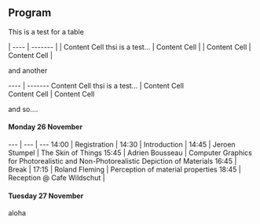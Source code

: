 
## Program
This is a test for a table


| ---- | ------- |
| Content Cell thsi is a test...  | Content Cell  |
| Content Cell  | Content Cell  |


and another


 ---- | ------- 
 Content Cell thsi is a test...  | Content Cell  
 Content Cell  | Content Cell  


 and so....

#### Monday 26 November
 --- | --- | ---
14:00 | Registration | 
14:30 | Introduction | 
14:45 | Jeroen Stumpel | The Skin of Things
15:45 | Adrien Bousseau | Computer Graphics for Photorealistic and Non-Photorealistic Depiction of Materials
16:45 | Break | 
17:15 | Roland Fleming | Perception of material properties
18:45 | Reception @ Cafe Wildschut | 


#### Tuesday 27 November
 



aloha
